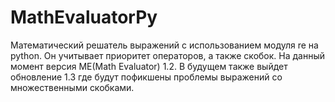 # MathEvaluatorPy
Математический решатель выражений с использованием модуля re на python.
Он учитывает приоритет операторов, а также скобок.
На данный момент версия ME(Math Evaluator) 1.2.
В будущем также выйдет обновление 1.3 где будут пофикшены проблемы выражений со множественными скобками.
